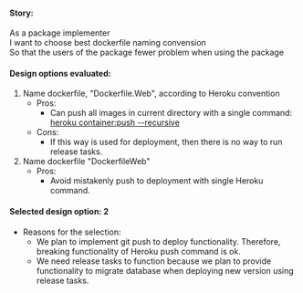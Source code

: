 #### Story:
As a package implementer<br/>
I want to choose best dockerfile naming convension<br/>
So that the users of the package fewer problem when using the package

#### Design options evaluated:
1. Name dockerfile, "Dockerfile.Web", according to Heroku convention
   - Pros:
     - Can push all images in current directory with a single command: [heroku container:push --recursive](https://devcenter.heroku.com/articles/container-registry-and-runtime#pushing-multiple-images)
   - Cons:
     - If this way is used for deployment, then there is no way to run release tasks.
1. Name dockerfile "DockerfileWeb"
   - Pros:
     - Avoid mistakenly push to deployment with single Heroku command. 

#### Selected design option: 2
- Reasons for the selection:
  - We plan to implement git push to deploy functionality. Therefore, breaking functionality of Heroku push command is ok.
  - We need release tasks to function because we plan to provide functionality to migrate database when deploying new version using release tasks.
